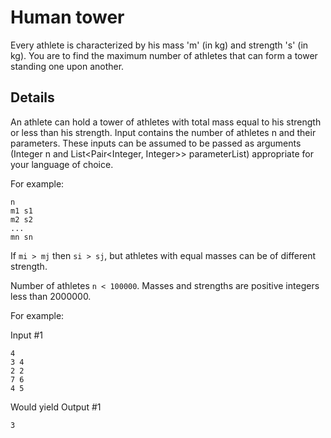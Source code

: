 # Human tower
Every athlete is characterized by his mass 'm' (in kg) and strength 's' (in kg). You are to find the maximum number of athletes that can form a tower standing one upon another. 

## Details
An athlete can hold a tower of athletes with total mass equal to his strength or less than his strength. 
Input contains the number of athletes n and their parameters. 
These inputs can be assumed to be passed as arguments (Integer n and List<Pair<Integer, Integer>> parameterList) appropriate for your language of choice.

For example:
```
n
m1 s1
m2 s2
...
mn sn
```

If `mi > mj` then `si > sj`, but athletes with equal masses can be of different strength.

Number of athletes `n < 100000`. Masses and strengths are positive integers less than 2000000.

For example:

Input #1
```
4
3 4
2 2
7 6
4 5
```

Would yield 
Output #1

`3`
